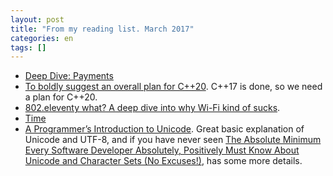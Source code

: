 ```yaml
---
layout: post
title: "From my reading list. March 2017"
categories: en
tags: []
---
```


- [Deep Dive:
  Payments](https://tech.affirm.com/deep-dive-payments-60f5d17f6c71)
- [To boldly suggest an overall plan for
  C++20](http://www.open-std.org/jtc1/sc22/wg21/docs/papers/2017/p0592r0.html).
  C++17 is done, so we need a plan for C++20.
- [802.eleventy what? A deep dive into why Wi-Fi kind of
  sucks](https://arstechnica.com/information-technology/2017/03/802-eleventy-what-a-deep-dive-into-why-wi-fi-kind-of-sucks/).
- [Time](https://unix4lyfe.org/time/)
- [A Programmer’s Introduction to Unicode](http://reedbeta.com/blog/programmers-intro-to-unicode/). Great basic explanation of Unicode and UTF-8, and if you have never seen [The Absolute Minimum Every Software Developer Absolutely, Positively Must Know About Unicode and Character Sets (No Excuses!)](https://www.joelonsoftware.com/2003/10/08/the-absolute-minimum-every-software-developer-absolutely-positively-must-know-about-unicode-and-character-sets-no-excuses/), has some more details.
